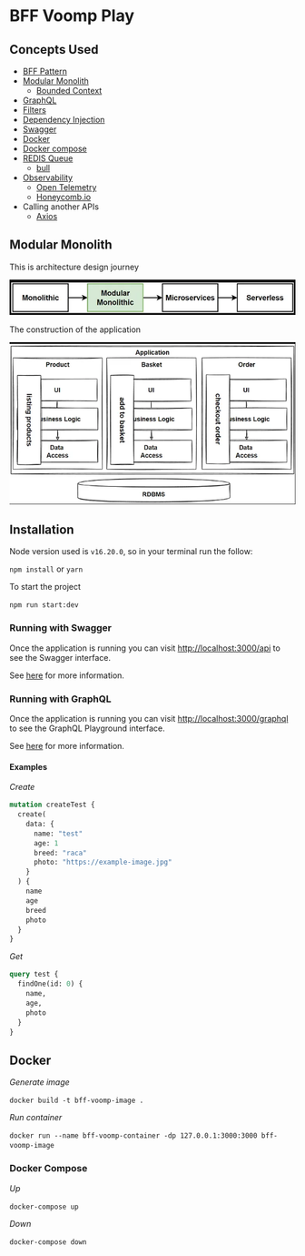 # BFF Voomp Play


## Concepts Used

- [BFF Pattern](https://aws.amazon.com/pt/blogs/mobile/backends-for-frontends-pattern/#:~:text=According%20to%20Sam%20Newman%2C%20the,one%20general%2Dpurpose%20API%20backend.)
- [Modular Monolith](https://medium.com/design-microservices-architecture-with-patterns/microservices-killer-modular-monolithic-architecture-ac83814f6862)
    - [Bounded Context](https://martinfowler.com/bliki/BoundedContext.html)
- [GraphQL](https://docs.nestjs.com/graphql/quick-start)
- [Filters](https://docs.nestjs.com/exception-filters)
- [Dependency Injection](https://docs.nestjs.com/fundamentals/custom-providers#non-class-based-provider-tokens)
- [Swagger](https://docs.nestjs.com/openapi/introduction)
- [Docker](https://docs.docker.com/get-started/overview/)
- [Docker compose](https://docs.docker.com/compose/)
- [REDIS Queue](https://redis.com/glossary/redis-queue/)
    - [bull](https://www.npmjs.com/package/bull)
- [Observability](https://www.splunk.com/en_us/blog/learn/observability.html#:~:text=Simply%20put%3A%20Observability%20is%20the,from%20outputs%2C%20namely%20sensor%20data.)
    - [Open Telemetry](https://opentelemetry.io/)
    - [Honeycomb.io](https://www.honeycomb.io/)
- Calling another APIs
    - [Axios](https://axios-http.com/ptbr/)

## Modular Monolith

This is architecture design journey

<img src="assets/architecture_design_journey.png"/>

The construction of the application

<img src="assets/modules.png"/>

## Installation

Node version used is `v16.20.0`, so in your terminal run the follow:

`npm install` or `yarn`

To start the project

`npm run start:dev`

### Running with Swagger

Once the application is running you can visit [http://localhost:3000/api](http://localhost:3000/api) to see the Swagger interface.

See [here](https://docs.nestjs.com/recipes/swagger#bootstrap) for more information.

### Running with GraphQL

Once the application is running you can visit [http://localhost:3000/graphql](http://localhost:3000/graphql) to see the GraphQL Playground interface.

See [here](https://docs.nestjs.com/graphql/quick-start) for more information.

#### Examples

*Create*

```graphql
mutation createTest {
  create(
    data: {
      name: "test"
      age: 1
      breed: "raca"
      photo: "https://example-image.jpg"
    }
  ) {
    name
    age
    breed
    photo
  }
}
```

*Get*
```graphql
query test {
  findOne(id: 0) {
    name,
    age,
    photo
  }
}
```

## Docker

*Generate image*

`docker build -t bff-voomp-image .`

*Run container*

`docker run --name bff-voomp-container -dp 127.0.0.1:3000:3000 bff-voomp-image`

### Docker Compose

*Up*

`docker-compose up`

*Down*

`docker-compose down`